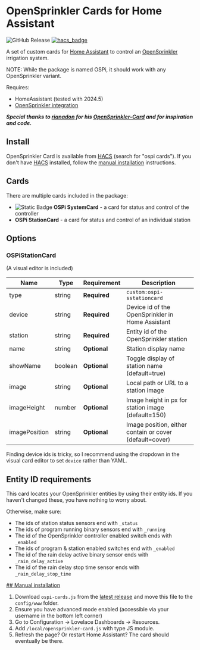 # OpenSprinkler Cards for Home Assistant

![GitHub Release](https://img.shields.io/github/v/release/rlsgit/hacs-ospi-card)
[![hacs_badge](https://img.shields.io/badge/HACS-Default-orange.svg)](https://github.com/hacs/integration)

A set of custom cards for [Home Assistant][home-assistant] to control an [OpenSprinkler][opensprinkler] irrigation system.

NOTE: While the package is named OSPi, it should work with any OpenSprinkler variant.

Requires:

- HomeAssistant (tested with 2024.5)
- [OpenSprinkler integration][opensprinkler-integration]

**_Special thanks to [rianadon] for his [OpenSprinkler-Card] and for inspiration and code._**

## Install

OpenSprinkler Card is available from [HACS][hacs] (search for "ospi cards"). If you don't have [HACS][hacs] installed, follow the [manual installation](#manual-installation) instructions.

## Cards

There are multiple cards included in the package:

- ![Static Badge](https://img.shields.io/badge/Coming%20Soon-yellow) **OSPi SystemCard** - a card for status and control of the controller
- **OSPi StationCard** - a card for status and control of an individual station

## Options

### OSPiStationCard

(A visual editor is included)

| Name          | Type    | Requirement  | Description                                             |
| ------------- | ------- | ------------ | ------------------------------------------------------- |
| type          | string  | **Required** | `custom:ospi-sstationcard`                              |
| device        | string  | **Required** | Device id of the OpenSprinkler in Home Assistant        |
| station       | string  | **Required** | Entity id of the OpenSprinkler station                  |
| name          | string  | **Optional** | Station display name                                    |
| showName      | boolean | **Optional** | Toggle display of station name (default=true)           |
| image         | string  | **Optional** | Local path or URL to a station image                    |
| imageHeight   | number  | **Optional** | Image height in px for station image (default=150)      |
| imagePosition | string  | **Optional** | Image position, either contain or cover (default=cover) |

Finding device ids is tricky, so I recommend using the dropdown in the visual card editor to set `device` rather than YAML.

## Entity ID requirements

This card locates your OpenSprinkler entities by using their entity ids. If you haven't changed these, you have nothing to worry about.

Otherwise, make sure:

- The ids of station status sensors end with `_status`
- The ids of program running binary sensors end with `_running`
- The id of the OpenSprinkler controller enabled switch ends with `_enabled`
- The ids of program & station enabled switches end with `_enabled`
- The id of the rain delay active binary sensor ends with `_rain_delay_active`
- The id of the rain delay stop time sensor ends with `_rain_delay_stop_time`

[## Manual installation](#manual-installation)

1. Download `ospi-cards.js` from the [latest release][release] and move this file to the `config/www` folder.
2. Ensure you have advanced mode enabled (accessible via your username in the bottom left corner)
3. Go to Configuration -> Lovelace Dashboards -> Resources.
4. Add `/local/opensprinkler-card.js` with type JS module.
5. Refresh the page? Or restart Home Assistant? The card should eventually be there.

[home-assistant]: https://github.com/home-assistant/home-assistant
[opensprinkler]: https://opensprinkler.com
[opensprinkler-integration]: https://github.com/vinteo/hass-opensprinkler
[hacs]: https://hacs.xyz/
[release]: https://github.com/rlsgit/hacs-ospi-card/releases
[rianadon]: https://github.com/rianadon
[OpenSprinkler-Card]: https://github.com/rianadon/opensprinkler-card
